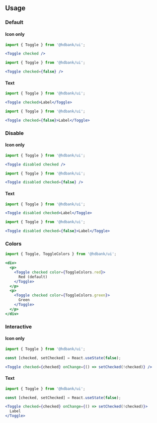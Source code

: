 ## Usage

### Default 

#### Icon only

```jsx
import { Toggle } from '@hdbank/ui';

<Toggle checked />
```

```jsx
import { Toggle } from '@hdbank/ui';

<Toggle checked={false} />
```

#### Text

```jsx
import { Toggle } from '@hdbank/ui';

<Toggle checked>Label</Toggle>
```

```jsx
import { Toggle } from '@hdbank/ui';

<Toggle checked={false}>Label</Toggle>
```

### Disable

#### Icon only

```jsx
import { Toggle } from '@hdbank/ui';

<Toggle disabled checked />
```

```jsx
import { Toggle } from '@hdbank/ui';

<Toggle disabled checked={false} />
```

#### Text

```jsx
import { Toggle } from '@hdbank/ui';

<Toggle disabled checked>Label</Toggle>
```

```jsx
import { Toggle } from '@hdbank/ui';

<Toggle disabled checked={false}>Label</Toggle>
```

### Colors

```jsx
import { Toggle, ToggleColors } from '@hdbank/ui';

<div>
  <p>
    <Toggle checked color={ToggleColors.red}>
      Red (default)
    </Toggle>
  </p>
  <p>
    <Toggle checked color={ToggleColors.green}>
      Green
    </Toggle>
  </p>
</div>
```

### Interactive

#### Icon only

```jsx
import { Toggle } from '@hdbank/ui';

const [checked, setChecked] = React.useState(false);

<Toggle checked={checked} onChange={() => setChecked(!checked)} />
```

#### Text

```jsx
import { Toggle } from '@hdbank/ui';

const [checked, setChecked] = React.useState(false);

<Toggle checked={checked} onChange={() => setChecked(!checked)}>
  Label
</Toggle>
```
